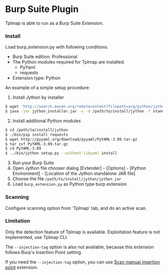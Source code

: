 # Burp Suite Plugin

Tplmap is able to run as a Burp Suite Extension.

### Install

Load burp_extension.py with following conditions.

* Burp Suite edition: Professional
* The Python modules required for Tplmap are installed.
  * PyYaml
  * requests
* Extension type: Python

An example of a simple setup procedure:

1. Install Jython by installer
```sh
$ wget 'http://search.maven.org/remotecontent?filepath=org/python/jython-installer/2.7.0/jython-installer-2.7.0.jar' -O jython_installer.jar
$ java -jar jython_installer.jar -s -d /path/to/install/jython -t standard
```
2. Install additional Python modules
```sh
$ cd /path/to/install/jython
$ ./bin/pip install requests
$ wget http://pyyaml.org/download/pyyaml/PyYAML-3.09.tar.gz
$ tar zxf PyYAML-3.09.tar.gz
$ cd PyYAML-3.09
$ ../bin/jython setup.py --without-libyaml install
```
3. Run your Burp Suite
4. Open Jython file chooser dialog
[Extender] - [Options] - [Python Environment] - [Location of the Jython standalone JAR file]
5. Choose the file `/path/to/install/jython/jython.jar`
6. Load `burp_extension.py` as Python type burp extension

### Scanning

Configure scanning option from 'Tplmap' tab, and do an active scan.

### Limitation

Only the detection feature of Tplmap is available.
Exploitation feature is not implemented, use Tplmap CLI.

The `--injection-tag` option is also not available, because this extension follows Burp's Insertion Point setting.

If you need the `--injection-tag` option, you can use [Scan manual insertion point](https://github.com/ClementNotin/burp-scan-manual-insertion-point) extension.
